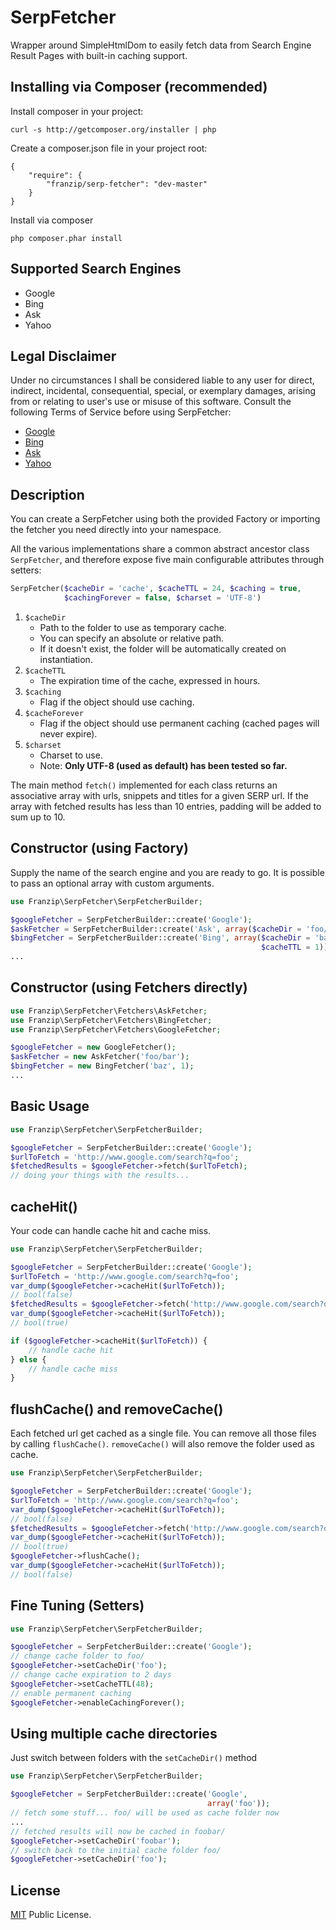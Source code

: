 # SerpFetcher
Wrapper around SimpleHtmlDom to easily fetch data from Search Engine Result Pages with built-in caching support.

## Installing via Composer (recommended)

Install composer in your project:
```
curl -s http://getcomposer.org/installer | php
```

Create a composer.json file in your project root:
```
{
    "require": {
        "franzip/serp-fetcher": "dev-master"
    }
}
```

Install via composer
```
php composer.phar install
```

## Supported Search Engines

* Google
* Bing
* Ask
* Yahoo

## Legal Disclaimer

Under no circumstances I shall be considered liable to any user for direct, indirect, incidental, consequential, special, or exemplary damages, arising from or relating to userʹs use or misuse of this software.
Consult the following Terms of Service before using SerpFetcher:

* [Google](https://www.google.com/accounts/TOS)
* [Bing](http://windows.microsoft.com/en-us/windows/microsoft-services-agreement)
* [Ask](http://about.ask.com/terms-of-service)
* [Yahoo](https://info.yahoo.com/legal/us/yahoo/utos/en-us/)

## Description

You can create a SerpFetcher using both the provided Factory or importing the
fetcher you need directly into your namespace.

All the various implementations share a common abstract ancestor class
`SerpFetcher`, and therefore expose five main configurable attributes through
setters:

```php
SerpFetcher($cacheDir = 'cache', $cacheTTL = 24, $caching = true,
            $cachingForever = false, $charset = 'UTF-8')
```

1. `$cacheDir`
    - Path to the folder to use as temporary cache.
    - You can specify an absolute or relative path.
    - If it doesn't exist, the folder will be automatically created on instantiation.
2. `$cacheTTL`
    - The expiration time of the cache, expressed in hours.
3. `$caching`
    - Flag if the object should use caching.
4. `$cacheForever`
    - Flag if the object should use permanent caching (cached pages will never expire).
5. `$charset`
    - Charset to use.
    - Note: **Only UTF-8 (used as default) has been tested so far.**

The main method `fetch()` implemented for each class returns an associative array
with urls, snippets and titles for a given SERP url.
If the array with fetched results has less than 10 entries, padding will be added
to sum up to 10.

## Constructor (using Factory)
Supply the name of the search engine and you are ready to go. It is possible
to pass an optional array with custom arguments.

```php
use Franzip\SerpFetcher\SerpFetcherBuilder;

$googleFetcher = SerpFetcherBuilder::create('Google');
$askFetcher = SerpFetcherBuilder::create('Ask', array($cacheDir = 'foo/bar'));
$bingFetcher = SerpFetcherBuilder::create('Bing', array($cacheDir = 'baz',
                                                        $cacheTTL = 1));
...
```

## Constructor (using Fetchers directly)

```php
use Franzip\SerpFetcher\Fetchers\AskFetcher;
use Franzip\SerpFetcher\Fetchers\BingFetcher;
use Franzip\SerpFetcher\Fetchers\GoogleFetcher;

$googleFetcher = new GoogleFetcher();
$askFetcher = new AskFetcher('foo/bar');
$bingFetcher = new BingFetcher('baz', 1);
...
```

## Basic Usage

```php
use Franzip\SerpFetcher\SerpFetcherBuilder;

$googleFetcher = SerpFetcherBuilder::create('Google');
$urlToFetch = 'http://www.google.com/search?q=foo';
$fetchedResults = $googleFetcher->fetch($urlToFetch);
// doing your things with the results...
```

## cacheHit()
Your code can handle cache hit and cache miss.

```php
use Franzip\SerpFetcher\SerpFetcherBuilder;

$googleFetcher = SerpFetcherBuilder::create('Google');
$urlToFetch = 'http://www.google.com/search?q=foo';
var_dump($googleFetcher->cacheHit($urlToFetch));
// bool(false)
$fetchedResults = $googleFetcher->fetch('http://www.google.com/search?q=foo');
var_dump($googleFetcher->cacheHit($urlToFetch));
// bool(true)

if ($googleFetcher->cacheHit($urlToFetch)) {
    // handle cache hit
} else {
    // handle cache miss
}
```

## flushCache() and removeCache()
Each fetched url get cached as a single file.
You can remove all those files by calling `flushCache()`.
`removeCache()` will also remove the folder used as cache.

```php
use Franzip\SerpFetcher\SerpFetcherBuilder;

$googleFetcher = SerpFetcherBuilder::create('Google');
$urlToFetch = 'http://www.google.com/search?q=foo';
var_dump($googleFetcher->cacheHit($urlToFetch));
// bool(false)
$fetchedResults = $googleFetcher->fetch('http://www.google.com/search?q=foo');
var_dump($googleFetcher->cacheHit($urlToFetch));
// bool(true)
$googleFetcher->flushCache();
var_dump($googleFetcher->cacheHit($urlToFetch));
// bool(false)

```

## Fine Tuning (Setters)

```php
use Franzip\SerpFetcher\SerpFetcherBuilder;

$googleFetcher = SerpFetcherBuilder::create('Google');
// change cache folder to foo/
$googleFetcher->setCacheDir('foo');
// change cache expiration to 2 days
$googleFetcher->setCacheTTL(48);
// enable permanent caching
$googleFetcher->enableCachingForever();
```

## Using multiple cache directories
Just switch between folders with the `setCacheDir()` method

```php
use Franzip\SerpFetcher\SerpFetcherBuilder;

$googleFetcher = SerpFetcherBuilder::create('Google',
                                            array('foo'));
// fetch some stuff... foo/ will be used as cache folder now
...
// fetched results will now be cached in foobar/
$googleFetcher->setCacheDir('foobar');
// switch back to the initial cache folder foo/
$googleFetcher->setCacheDir('foo');

```

## License
[MIT](http://opensource.org/licenses/MIT/ "MIT") Public License.
